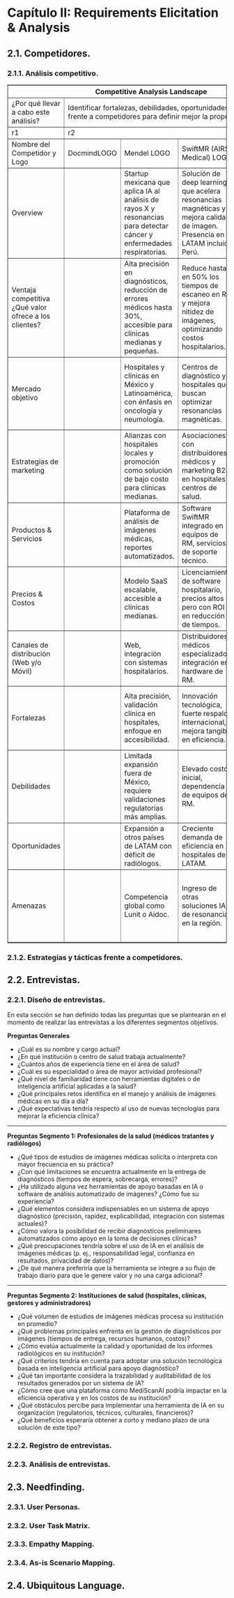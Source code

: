 # Capítulo II: Requirements Elicitation & Analysis
## 2.1. Competidores.
### 2.1.1. Análisis competitivo.

<table border="1">
    <thead>
        <tr>
            <th colspan="5">Competitive Analysis Landscape</th>
        </tr>
    </thead>
    <tr>
        <td>¿Por qué llevar a cabo este análisis? </td>
        <td colspan="4">Identificar fortalezas, debilidades, oportunidades y amenazas frente a competidores para definir mejor la propuesta de valor.</td>
    </tr>
    <tr>
        <td>r1</td>
        <td colspan="4">r2</td>
    </tr>
    <tr>
        <td>Nombre del Competidor y Logo</td>
        <td>Docmind<span>LOGO</span></td>
        <td>Mendel <span>LOGO</span></td>
        <td>SwiftMR (AIRS Medical) <span>LOGO</span></td>
        <td>Toothminder <span>LOGO</span></td>
    </tr>
    <tr>
        <td>Overview</td>
        <td></td>
        <td>Startup mexicana que aplica IA al análisis de rayos X y resonancias para detectar cáncer y enfermedades respiratorias.</td>
        <td>Solución de deep learning que acelera resonancias magnéticas y mejora calidad de imagen. Presencia en LATAM incluido Perú.</td>
        <td>App peruana que detecta caries en fotos tomadas con celular con 94% de precisión.</td>
    </tr>
    <tr>
        <td>Ventaja competitiva ¿Qué valor ofrece a los clientes?</td>
        <td></td>
        <td>Alta precisión en diagnósticos, reducción de errores médicos hasta 30%, accesible para clínicas medianas y pequeñas.</td>
        <td>Reduce hasta en 50% los tiempos de escaneo en RM y mejora nitidez de imágenes, optimizando costos hospitalarios.</td>
        <td>Accesibilidad: permite diagnóstico odontológico rápido sin equipos especializados, usando solo un smartphone.</td>
    </tr>
    <tr>
        <td>Mercado objetivo</td>
        <td></td>
        <td>Hospitales y clínicas en México y Latinoamérica, con énfasis en oncología y neumología.</td>
        <td>Centros de diagnóstico y hospitales que buscan optimizar resonancias magnéticas.</td>
        <td>Población general y consultorios odontológicos que necesitan diagnósticos preventivos accesibles.</td>
    </tr>
    <tr>
        <td>Estrategias de marketing</td>
        <td></td>
        <td>Alianzas con hospitales locales y promoción como solución de bajo costo para clínicas medianas.</td>
        <td>Asociaciones con distribuidores médicos y marketing B2B en hospitales y centros de salud.</td>
        <td>Difusión en medios nacionales, ferias tecnológicas y enfoque en accesibilidad comunitaria.</td>
    </tr>
    <tr>
        <td>Productos & Servicios</td>
        <td></td>
        <td>Plataforma de análisis de imágenes médicas, reportes automatizados.</td>
        <td>Software SwiftMR integrado en equipos de RM, servicios de soporte técnico.</td>
        <td>Aplicación móvil, soporte para odontólogos y pacientes.</td>
    </tr>
    <tr>
        <td>Precios & Costos</td>
        <td></td>
        <td>Modelo SaaS escalable, accesible a clínicas medianas.</td>
        <td>Licenciamiento de software hospitalario, precios altos pero con ROI en reducción de tiempos.</td>
        <td>Bajo costo, modelo de suscripción o pago por uso.</td>
    </tr>
    <tr>
        <td>Canales de distribución (Web y/o Móvil)</td>
        <td></td>
        <td>Web, integración con sistemas hospitalarios.</td>
        <td>Distribuidores médicos especializados, integración en hardware de RM.</td>
        <td>Aplicación móvil Android/iOS.</td>
    </tr>
    <tr>
        <td>Fortalezas</td>
        <td></td>
        <td>Alta precisión, validación clínica en hospitales, enfoque en accesibilidad.</td>
        <td>Innovación tecnológica, fuerte respaldo internacional, mejora tangible en eficiencia.</td>
        <td>Accesible, innovador, diseñado en Perú, promueve detección temprana.</td>
    </tr>
    <tr>
        <td>Debilidades</td>
        <td></td>
        <td>Limitada expansión fuera de México, requiere validaciones regulatorias más amplias.</td>
        <td>Elevado costo inicial, dependencia de equipos de RM.</td>
        <td>Enfocado solo en caries, requiere validación masiva para adopción.</td>
    </tr>
    <tr>
        <td>Oportunidades</td>
        <td></td>
        <td>Expansión a otros países de LATAM con déficit de radiólogos.</td>
        <td>Creciente demanda de eficiencia en hospitales de LATAM.</td>
        <td>Escalar a diagnóstico de otras enfermedades bucales.</td>
    </tr>
    <tr>
        <td>Amenazas</td>
        <td></td>
        <td>Competencia global como Lunit o Aidoc.</td>
        <td>Ingreso de otras soluciones IA de resonancia en la región.</td>
        <td>Limitado poder adquisitivo de algunos pacientes en Perú, competencia de apps globales.</td>
    </tr>
</table>

### 2.1.2. Estrategias y tácticas frente a competidores.
## 2.2. Entrevistas.
### 2.2.1. Diseño de entrevistas.

En esta sección se han definido todas las preguntas que se plantearán en el momento de realizar las entrevistas a los diferentes segmentos objetivos.

**Preguntas Generales**

- ¿Cuál es su nombre y cargo actual?  
- ¿En qué institución o centro de salud trabaja actualmente?  
- ¿Cuántos años de experiencia tiene en el área de salud?  
- ¿Cuál es su especialidad o área de mayor actividad profesional?  
- ¿Qué nivel de familiaridad tiene con herramientas digitales o de inteligencia artificial aplicadas a la salud?  
- ¿Qué principales retos identifica en el manejo y análisis de imágenes médicas en su día a día?  
- ¿Qué expectativas tendría respecto al uso de nuevas tecnologías para mejorar la eficiencia clínica?  

---

**Preguntas Segmento 1: Profesionales de la salud (médicos tratantes y radiólogos)**

- ¿Qué tipos de estudios de imágenes médicas solicita o interpreta con mayor frecuencia en su práctica?  
- ¿Con qué limitaciones se encuentra actualmente en la entrega de diagnósticos (tiempos de espera, sobrecarga, errores)?  
- ¿Ha utilizado alguna vez herramientas de apoyo basadas en IA o software de análisis automatizado de imágenes? ¿Cómo fue su experiencia?  
- ¿Qué elementos considera indispensables en un sistema de apoyo diagnóstico (precisión, rapidez, explicabilidad, integración con sistemas actuales)?  
- ¿Cómo valora la posibilidad de recibir diagnósticos preliminares automatizados como apoyo en la toma de decisiones clínicas?  
- ¿Qué preocupaciones tendría sobre el uso de IA en el análisis de imágenes médicas (p. ej., responsabilidad legal, confianza en resultados, privacidad de datos)?  
- ¿De qué manera preferiría que la herramienta se integre a su flujo de trabajo diario para que le genere valor y no una carga adicional?  

---

**Preguntas Segmento 2: Instituciones de salud (hospitales, clínicas, gestores y administradores)**

- ¿Qué volumen de estudios de imágenes médicas procesa su institución en promedio?  
- ¿Qué problemas principales enfrenta en la gestión de diagnósticos por imágenes (tiempos de entrega, recursos humanos, costos)?  
- ¿Cómo evalúa actualmente la calidad y oportunidad de los informes radiológicos en su institución?  
- ¿Qué criterios tendría en cuenta para adoptar una solución tecnológica basada en inteligencia artificial para apoyo diagnóstico?  
- ¿Qué tan importante considera la trazabilidad y auditabilidad de los resultados generados por un sistema de IA?  
- ¿Cómo cree que una plataforma como MediScanAI podría impactar en la eficiencia operativa y en los costos de su institución?  
- ¿Qué obstáculos percibe para implementar una herramienta de IA en su organización (regulatorios, técnicos, culturales, financieros)?  
- ¿Qué beneficios esperaría obtener a corto y mediano plazo de una solución de este tipo?  


### 2.2.2. Registro de entrevistas.
### 2.2.3. Análisis de entrevistas.
## 2.3. Needfinding.
### 2.3.1. User Personas.
### 2.3.2. User Task Matrix.
### 2.3.3. Empathy Mapping.
### 2.3.4. As-is Scenario Mapping.
## 2.4. Ubiquitous Language.
